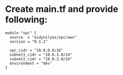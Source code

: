 # Create main.tf and provide following:

```hcl
module "vpc" {
  source  = "aidynilyas/vpc/aws"
  version = "0.1.1"
  
  vpc_cidr = "10.0.0.0/16"
  subnet1_cidr = "10.0.1.0/24"
  subnet2_cidr = "10.0.2.0/24"
  environment = "dev"
}
```
